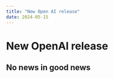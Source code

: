 ```yaml
---
title: "New Open AI release"
date: 2024-05-15
---
```


# New OpenAI release
## No news in good news
